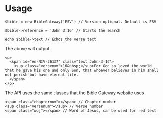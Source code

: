 # Usage

```
$bible = new BibleGateway('ESV') // Version optional. Default is ESV

$bible->reference = 'John 3:16' // Starts the search

echo $bible->text // Echos the verse text
```
The above will output 
```
<p>
  <span id="en-NIV-26137" class="text John-3-16">
    <sup class="versenum">16&nbsp;</sup>For God so loved the world that he gave his one and only Son, that whoever believes in him shall not perish but have eternal life.
  </span>
</p>
```

The API uses the same classes that the Bible Gateway website uses
```
<span class="chapternum"></span> // Chapter number
<sup class="versenum"></sup> // Verse number
<span class="woj"></span> // Word of Jesus, can be used for red text
```
